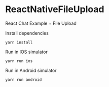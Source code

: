 # ReactNativeFileUpload
React Chat Example + File Upload

Install dependencies
```
yarn install
```

Run in IOS simulator
```
yarn run ios
```

Run in Android simulator
```
yarn run android
```
